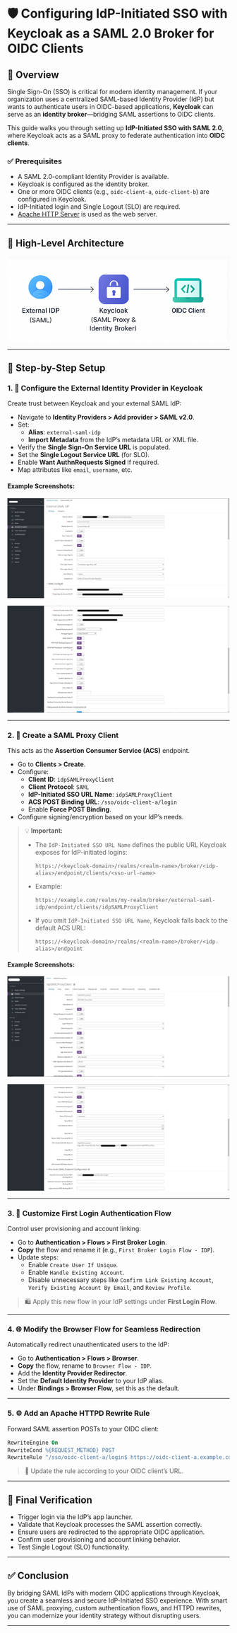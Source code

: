 # 🛡️ Configuring IdP-Initiated SSO with Keycloak as a SAML 2.0 Broker for OIDC Clients

## 📌 Overview

Single Sign-On (SSO) is critical for modern identity management. If your organization uses a centralized SAML-based Identity Provider (IdP) but wants to authenticate users in OIDC-based applications, **Keycloak** can serve as an **identity broker**—bridging SAML assertions to OIDC clients.

This guide walks you through setting up **IdP-Initiated SSO with SAML 2.0**, where Keycloak acts as a SAML proxy to federate authentication into **OIDC clients**.

### ✅ Prerequisites

- A SAML 2.0-compliant Identity Provider is available.
- Keycloak is configured as the identity broker.
- One or more OIDC clients (e.g., `oidc-client-a`, `oidc-client-b`) are configured in Keycloak.
- IdP-Initiated login and Single Logout (SLO) are required.
- [Apache HTTP Server](https://httpd.apache.org/) is used as the web server.

---

## 🧱 High-Level Architecture

![SSO Architecture Diagram](https://github.com/Tinsae-Tadesse/IdP-Initiated-SSO/blob/main/assets/Architecture.png?raw=true)

---

## 🔧 Step-by-Step Setup

### 1. 🔗 Configure the External Identity Provider in Keycloak

Create trust between Keycloak and your external SAML IdP:

- Navigate to **Identity Providers > Add provider > SAML v2.0**.
- Set:
  - **Alias**: `external-saml-idp`
  - **Import Metadata** from the IdP’s metadata URL or XML file.
- Verify the **Single Sign-On Service URL** is populated.
- Set the **Single Logout Service URL** (for SLO).
- Enable **Want AuthnRequests Signed** if required.
- Map attributes like `email`, `username`, etc.

#### Example Screenshots:

![Identity Provider Configuration - 1](https://github.com/Tinsae-Tadesse/IdP-Initiated-SSO/blob/main/assets/idp-config-1.jpg?raw=true)

![Identity Provider Configuration - 2](https://github.com/Tinsae-Tadesse/IdP-Initiated-SSO/blob/main/assets/idp-config-2.jpg?raw=true)

---

### 2. 🧹 Create a SAML Proxy Client

This acts as the **Assertion Consumer Service (ACS)** endpoint.

- Go to **Clients > Create**.
- Configure:
  - **Client ID**: `idpSAMLProxyClient`
  - **Client Protocol**: `SAML`
  - **IdP-Initiated SSO URL Name**: `idpSAMLProxyClient`
  - **ACS POST Binding URL**: `/sso/oidc-client-a/login`
  - Enable **Force POST Binding**.
- Configure signing/encryption based on your IdP’s needs.

> 💡 **Important:**
> - The `IdP-Initiated SSO URL Name` defines the public URL Keycloak exposes for IdP-initiated logins:
>   ```
>   https://<keycloak-domain>/realms/<realm-name>/broker/<idp-alias>/endpoint/clients/<sso-url-name>
>   ```
> - Example:
>   ```
>   https://example.com/realms/my-realm/broker/external-saml-idp/endpoint/clients/idpSAMLProxyClient
>   ```
> - If you omit `IdP-Initiated SSO URL Name`, Keycloak falls back to the default ACS URL:
>   ```
>   https://<keycloak-domain>/realms/<realm-name>/broker/<idp-alias>/endpoint
>   ```

#### Example Screenshots:

![SAML Client Configuration - 1](https://github.com/Tinsae-Tadesse/IdP-Initiated-SSO/blob/main/assets/saml-client-config-1.jpg?raw=true)

![SAML Client Configuration - 2](https://github.com/Tinsae-Tadesse/IdP-Initiated-SSO/blob/main/assets/saml-client-config-2.jpg?raw=true)

---

### 3. 🧐 Customize First Login Authentication Flow

Control user provisioning and account linking:

- Go to **Authentication > Flows > First Broker Login**.
- **Copy** the flow and rename it (e.g., `First Broker Login Flow - IDP`).
- Update steps:
  - Enable `Create User If Unique`.
  - Enable `Handle Existing Account`.
  - Disable unnecessary steps like `Confirm Link Existing Account`, `Verify Existing Account By Email`, and `Review Profile`.

> 🛍️ Apply this new flow in your IdP settings under **First Login Flow**.

---

### 4. 🌐 Modify the Browser Flow for Seamless Redirection

Automatically redirect unauthenticated users to the IdP:

- Go to **Authentication > Flows > Browser**.
- **Copy** the flow, rename to `Browser Flow - IDP`.
- Add the **Identity Provider Redirector**.
- Set the **Default Identity Provider** to your IdP alias.
- Under **Bindings > Browser Flow**, set this as the default.

---

### 5. ⚙️ Add an Apache HTTPD Rewrite Rule

Forward SAML assertion POSTs to your OIDC client:

```apache
RewriteEngine On
RewriteCond %{REQUEST_METHOD} POST
RewriteRule ^/sso/oidc-client-a/login$ https://oidc-client-a.example.com/ [R=302,L]
```

> 🔁 Update the rule according to your OIDC client’s URL.

---

## 💪 Final Verification

- Trigger login via the IdP’s app launcher.
- Validate that Keycloak processes the SAML assertion correctly.
- Ensure users are redirected to the appropriate OIDC application.
- Confirm user provisioning and account linking behavior.
- Test Single Logout (SLO) functionality.

---

## ✅ Conclusion

By bridging SAML IdPs with modern OIDC applications through Keycloak, you create a seamless and secure IdP-Initiated SSO experience. With smart use of SAML proxying, custom authentication flows, and HTTPD rewrites, you can modernize your identity strategy without disrupting users.

---
